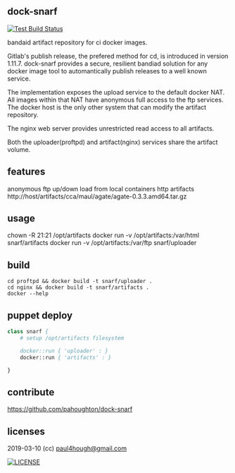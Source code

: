## dock-snarf

[![Test Build Status](https://travis-ci.org/pahoughton/dock-snarf.png)](https://travis-ci.org/pahoughton/dock-snarf)

bandaid artifact repository for ci docker images.

Gitlab's publish release, the prefered method for cd, is introduced in
version 1.11.7.  dock-snarf provides a secure, resilient bandiad
solution for any docker image tool to automantically publish releases
to a well known service.

The implementation exposes the upload service to the default docker
NAT. All images within that NAT have anonymous full access to the ftp
services. The docker host is the only other system that can modify the
artifact repository.

The nginx web server provides unrestricted read access to all
artifacts.

Both the uploader(proftpd) and artifact(nginx) services share the
artifact volume.

## features

anonymous ftp up/down load from local containers
http artifacts http://host/artifacts/cca/maul/agate/agate-0.3.3.amd64.tar.gz

## usage

chown -R 21:21 /opt/artifacts
docker run -v /opt/artifacts:/var/html snarf/artifacts
docker run -v /opt/artifacts:/var/ftp snarf/uploader

## build
```
cd proftpd && docker build -t snarf/uploader .
cd nginx && docker build -t snarf/artifacts .
docker --help
```

## puppet deploy

```.pp
class snarf {
    # setup /opt/artifacts filesystem

    docker::run { 'uploader' : }
    docker::run { 'artifacts' : }

}

```
## contribute

https://github.com/pahoughton/dock-snarf

## licenses

2019-03-10 (cc) <paul4hough@gmail.com>

[![LICENSE](http://i.creativecommons.org/l/by/4.0/80x15.png)](http://creativecommons.org/licenses/by/4.0/)
